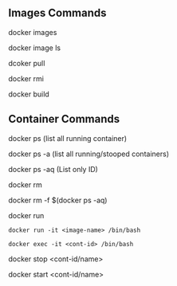 ## Images Commands

docker images

docker image ls

dcoker pull <image-name>

docker rmi <image-id>

docker build 


## Container Commands

docker ps     (list all running container)

docker ps -a  (list all running/stooped containers)

docker ps -aq  (List only ID)

docker rm <cont-id>

docker rm -f $(docker ps -aq)

docker run

	docker run -it <image-name> /bin/bash
 
	docker exec -it <cont-id> /bin/bash

docker stop <cont-id/name>

docker start <cont-id/name>
